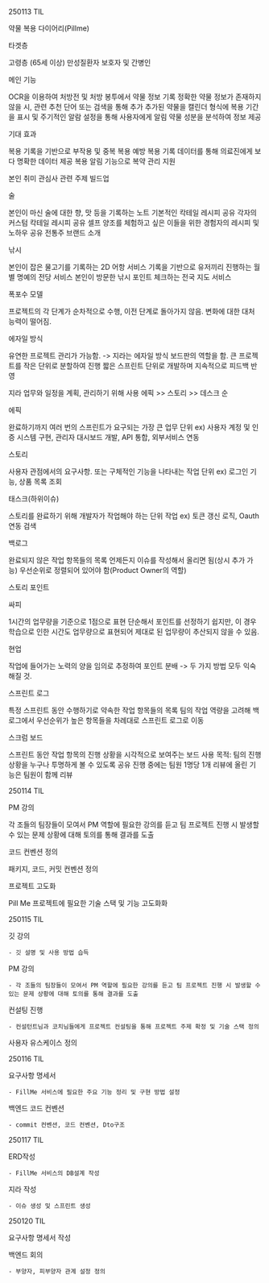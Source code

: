 250113 TIL

약물 복용 다이어리(Pillme)

타겟층

고령층 (65세 이상)
만성질환자
보호자 및 간병인


메인 기능

OCR을 이용하여 처방전 및 처방 봉투에서 약물 정보 기록
정확한 약물 정보가 존재하지 않을 시, 관련 추천 단어 또는 검색을 통해 추가
추가된 약물을 캘린더 형식에 복용 기간을 표시 및 주기적인 알람 설정을 통해 사용자에게 알림
약물 성분을 분석하여 정보 제공


기대 효과

복용 기록을 기반으로 부작용 및 중복 복용 예방
복용 기록 데이터를 통해 의료진에게 보다 명확한 데이터 제공
복용 알림 기능으로 복약 관리 지원





본인 취미 관심사 관련 주제 빌드업


술

본인이 마신 술에 대한 향, 맛 등을 기록하는 노트
기본적인 칵테일 레시피 공유
각자의 커스텀 칵테일 레시피 공유
셀프 양조를 체험하고 싶은 이들을 위한 경험자의 레시피 및 노하우 공유
전통주 브랜드 소개



낚시

본인이 잡은 물고기를 기록하는 2D 어항 서비스
기록을 기반으로 유저끼리 진행하는 월별 명예의 전당 서비스
본인이 방문한 낚시 포인트 체크하는 전국 지도 서비스





폭포수 모델

프로젝트의 각 단계가 순차적으로 수행, 이전 단계로 돌아가지 않음.
변화에 대한 대처 능력이 떨어짐.


에자일 방식

유연한 프로젝트 관리가 가능함.
-> 지라는 에자일 방식 보드판의 역할을 함.
큰 프로젝트를 작은 단위로 분할하여 진행
짧은 스프린트 단위로 개발하며 지속적으로 피드백 반영



지라
업무와 일정을 계획, 관리하기 위해 사용
에픽 >> 스토리 >> 데스크 순

에픽

완료하기까지 여러 번의 스프린트가 요구되는 가장 큰 업무 단위
ex) 사용자 계정 및 인증 시스템 구현, 관리자 대시보드 개발, API 통합, 외부서비스 연동


스토리

사용자 관점에서의 요구사항. 또는 구체적인 기능을 나타내는 작업 단위
ex) 로그인 기능, 상품 목록 조회


태스크(하위이슈)

스토리를 완료하기 위해 개발자가 작업해야 하는 단위 작업
ex) 토큰 갱신 로직, Oauth 연동 검색


백로그

완료되지 않은 작업 항목들의 목록
언제든지 이슈를 작성해서 올리면 됨(상시 추가 가능)
우선순위로 정렬되어 있어야 함(Product Owner의 역할)


스토리 포인트

싸피

1시간의 업무량을 기준으로 1점으로 표현
단순해서 포인트를 선정하기 쉽지만, 이 경우 학습으로 인한 시간도 업무량으로 표현되어 제대로 된 업무량이 추산되지 않을 수 있음.


현업

작업에 들어가는 노력의 양을 임의로 추정하여 포인트 분배
-> 두 가지 방법 모두 익숙해질 것.




스프린트 로그

특정 스프린트 동안 수행하기로 약속한 작업 항목들의 목록
팀의 작업 역량을 고려해 백로그에서 우선순위가 높은 항목들을 차례대로 스프린트 로그로 이동


스크럼 보드

스프린트 동안 작업 항목의 진행 상황을 시각적으로 보여주는 보드
사용 목적: 팀의 진행상황을 누구나 투명하게 볼 수 있도록 공유
진행 중에는 팀원 1명당 1개
리뷰에 올린 기능은 팀원이 함께 리뷰



250114 TIL

PM 강의

각 조들의 팀장들이 모여서 PM 역할에 필요한 강의를 듣고 팀 프로젝트 진행 시 발생할 수 있는 문제 상황에 대해 토의를 통해 결과를 도출

코드 컨벤션 정의

패키지, 코드, 커밋 컨벤션 정의

프로젝트 고도화

Pill Me 프로젝트에 필요한 기술 스택 및 기능 고도화화

250115 TIL

깃 강의

    - 깃 설명 및 사용 방법 습득

PM 강의

    - 각 조들의 팀장들이 모여서 PM 역할에 필요한 강의를 듣고 팀 프로젝트 진행 시 발생할 수 있는 문제 상황에 대해 토의를 통해 결과를 도출

컨설팅 진행

    - 컨설턴트님과 코치님들에게 프로젝트 컨설팅을 통해 프로젝트 주제 확정 및 기술 스택 정의

사용자 유스케이스 정의

250116 TIL

 요구사항 명세서

    - FillMe 서비스에 필요한 주요 기능 정리 및 구현 방법 설정

 백엔드 코드 컨벤션

    - commit 컨벤션, 코드 컨벤션, Dto구조 

250117 TIL

ERD작성

    - FillMe 서비스의 DB설계 작성

지라 작성

    - 이슈 생성 및 스프린트 생성

250120 TIL

요구사항 명세서 작성

백엔드 회의

    - 부양자, 피부양자 관계 설정 정의